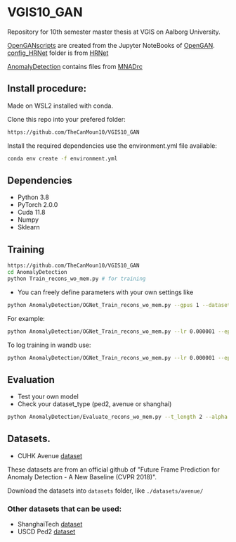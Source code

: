 # VGIS10_GAN
Repository for 10th semester master thesis at VGIS on Aalborg University.

[OpenGANscripts](./OpenGANscripts/) are created from the Jupyter NoteBooks of [OpenGAN](https://github.com/aimerykong/OpenGAN).
[config_HRNet](./OpenGANscripts/config_HRNet/) folder is from [HRNet](https://github.com/HRNet/HRNet-Semantic-Segmentation)

[AnomalyDetection](./AnomalyDetection/) contains files from [MNADrc](https://github.com/alchemi5t/MNADrc)

## Install procedure:
Made on WSL2 installed with conda.

Clone this repo into your prefered folder:
```bash
https://github.com/TheCanMoun10/VGIS10_GAN
```

Install the required dependencies use the environment.yml file available:
```bash
conda env create -f environment.yml
```

## Dependencies
* Python 3.8
* PyTorch 2.0.0
* Cuda 11.8
* Numpy
* Sklearn

## Training
```bash
https://github.com/TheCanMoun10/VGIS10_GAN
cd AnomalyDetection
python Train_recons_wo_mem.py # for training
```
* You can freely define parameters with your own settings like
```bash
python AnomalyDetection/OGNet_Train_recons_wo_mem.py --gpus 1 --dataset_path ./path/to/datasets/folder --dataset_type avenue --exp_dir ./path/to/experiments/folder
```
For example:
```bash
python AnomalyDetection/OGNet_Train_recons_wo_mem.py --lr 0.000001 --epochs 5 --batch_size 5 --t_length 2 --dataset_type avenue --h 64 --w 64
```

To log training in wandb use:
```bash
python AnomalyDetection/OGNet_Train_recons_wo_mem.py --lr 0.000001 --epochs 5 --batch_size 5 --t_length 2 --dataset_type avenue --h 64 --w 64 --wandb
```

## Evaluation
* Test your own model
* Check your dataset_type (ped2, avenue or shanghai)
```bash
python AnomalyDetection/Evaluate_recons_wo_mem.py --t_length 2 --alpha 0.7 --th 0.015 --dataset_type avenue --model_dir ./path/to/model.pth
```

## Datasets.
* CUHK Avenue [dataset](https://github.com/StevenLiuWen/ano_pred_cvpr2018)

These datasets are from an official github of "Future Frame Prediction for Anomaly Detection - A New Baseline (CVPR 2018)".

Download the datasets into ``datasets`` folder, like ``./datasets/avenue/``

### Other datasets that can be used:
* ShanghaiTech [dataset](https://github.com/StevenLiuWen/ano_pred_cvpr2018)
* USCD Ped2 [dataset](https://github.com/StevenLiuWen/ano_pred_cvpr2018)
